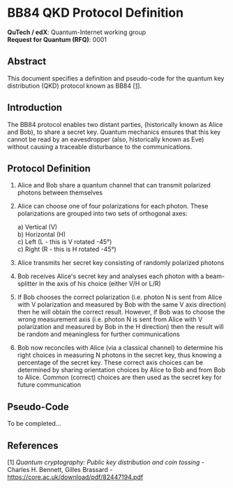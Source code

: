 # BB84 QKD Protocol Definition
**QuTech / edX**: Quantum-Internet working group  
**Request for Quantum (RFQ)**: 0001  

## Abstract
This document specifies a definition and pseudo-code for the quantum key distribution (QKD) protocol known as BB84 [[1]](https://core.ac.uk/download/pdf/82447194.pdf).

## Introduction
The BB84 protocol enables two distant parties, (historically known as Alice and Bob), to share a secret key. Quantum mechanics ensures that this key cannot be read by an eavesdropper (also, historically known as Eve) without causing a traceable disturbance to the communications.

## Protocol Definition
1) Alice and Bob share a quantum channel that can transmit polarized photons between themselves
2) Alice can choose one of four polarizations for each photon. These polarizations are grouped into two sets of orthogonal axes:

    a) Vertical (V)  
    b) Horizontal (H)  
    c) Left (L - this is V rotated -45°)  
    c) Right (R - this is H rotated -45°)

3) Alice transmits her secret key consisting of randomly polarized photons
4) Bob receives Alice's secret key and analyses each photon with a beam-splitter in the axis of his choice (either V/H or L/R)
5) If Bob chooses the correct polarization (i.e. photon N is sent from Alice with V polarization and measured by Bob with the same V axis direction) then he will obtain the correct result. However, if Bob was to choose the wrong measurement axis (i.e. photon N is sent from Alice with V polarization and measured by Bob in the H direction) then the result will be random and meaningless for further communications
6) Bob now reconciles with Alice (via a classical channel) to determine his right choices in measuring N photons in the secret key, thus knowing a percentage of the secret key. These correct axis choices can be determined by sharing orientation choices by Alice to Bob and from Bob to Alice. Common (correct) choices are then used as the secret key for future communication

## Pseudo-Code
To be completed...

## References
[1] *Quantum cryptography:
Public key distribution and coin tossing* - Charles H. Bennett, Gilles Brassard - https://core.ac.uk/download/pdf/82447194.pdf

